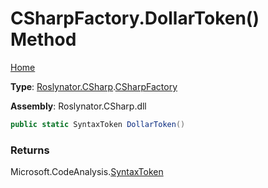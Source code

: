 # CSharpFactory\.DollarToken\(\) Method

[Home](../../../../README.md)

**Type**: [Roslynator.CSharp](../../README.md)\.[CSharpFactory](../README.md)

**Assembly**: Roslynator\.CSharp\.dll

```csharp
public static SyntaxToken DollarToken()
```

### Returns

Microsoft\.CodeAnalysis\.[SyntaxToken](https://docs.microsoft.com/en-us/dotnet/api/microsoft.codeanalysis.syntaxtoken)


